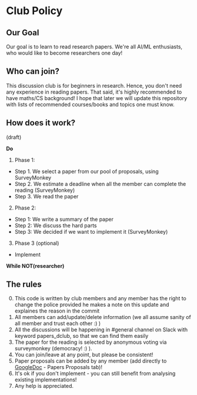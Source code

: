 # Club Policy

## Our Goal

Our goal is to learn to read research papers. We're all AI/ML enthusiasts, who would like to become researchers one day!

## Who can join?

This discussion club is for beginners in research. Hence, you don't need any experience in reading papers. That said, 
it's highly recommended to have maths/CS background! I hope that later we will update this repository with lists of recommended courses/books and topics one must know. 

## How does it work? 
(draft) 

**Do**
1. Phase 1:
  - Step 1. We select a paper from our pool of proposals, using SurveyMonkey
  - Step 2. We estimate a deadline when all the member can complete the reading (SurveyMonkey)
  - Step 3. We read the paper 
2. Phase 2:
  - Step 1: We write a summary of the paper 
  - Step 2: We discuss the hard parts 
  - Step 3: We decided if we want to implement it (SurveyMonkey)
3. Phase 3 (optional)
  - Implement 

**While NOT(researcher)**

## The rules 

0. This code is written by club members and any member has the right to change the police provided he makes a note on this update and explaines the reason in the commit
1. All members can add/update/delete information (we all assume sanity of all member and trust each other :) )
2. All the discussions will be happening in #general channel on Slack with keyword papers_dclub, so that we can find them easily
4. The paper for the reading is selected by anonymous voting via surveymonkey (democracy! :) ).
5. You can join/leave at any point, but please be consistent!
6. Paper proposals can be added by any member (add directly to [GoogleDoc](https://docs.google.com/spreadsheets/d/1w5gMKcwRyFKW_3JVB6kEZ6uVT_fHtrrDHxCy5kU0MV8/edit#gid=1091439268) - Papers Proposals tab)!
7. It's ok if you don't implement - you can still benefit from analysing existing implementations!
8. Any help is appreciated. 
